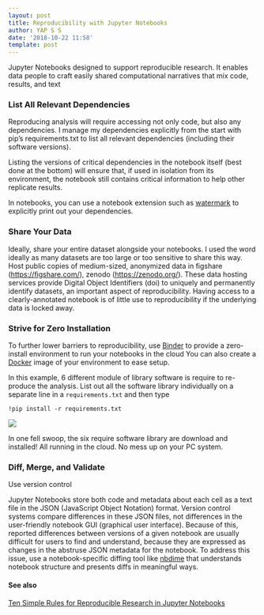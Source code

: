 ```yaml
---
layout: post
title: Reproducibility with Jupyter Notebooks
author: YAP S S
date: '2018-10-22 11:58'
template: post
---
```


Jupyter Notebooks designed to support reproducible research. It enables data people to craft easily shared computational narratives that mix code, results, and text 

### List All Relevant Dependencies

Reproducing analysis will require accessing not only code, but also any dependencies. I manage my dependencies explicitly from the start with pip’s requirements.txt to list all relevant dependencies (including their software versions). 

Listing the versions of critical dependencies in the notebook itself (best done at the bottom) will ensure that, if used in isolation from its environment, the notebook still contains critical information to help other replicate results.

In notebooks, you can use a notebook extension such as [watermark](https://github.com/rasbt/watermark) to explicitly print out your dependencies. 

### Share Your Data

Ideally, share your entire dataset alongside your notebooks. I used the word ideally as many datasets
are too large or too sensitive to share this way.  Host public copies of medium-sized, anonymized data in 
figshare (https://figshare.com/), zenodo (https://zenodo.org/).  These data hosting services provide Digital Object Identifiers (doi) to uniquely and permanently identify datasets, an important aspect of reproducibility. Having access to a clearly-annotated notebook is of little use to reproducibility if the underlying data is locked away.  

### Strive for Zero Installation 

To further lower barriers to reproducibility, use [Binder](https://mybinder.org/) to provide a zero-install environment to run your notebooks in the cloud You can also create a [Docker](https://hireyap.netlify.com/blog/the-business-of-container) image of your environment to ease setup. 

In this example, 6 different module of library software is require to re-produce the analysis. List out all the software library individually on a separate line in a `requirements.txt` and then type

`!pip install -r requirements.txt`

![](https://res.cloudinary.com/mryap/image/upload/v1540559529/pip-install-requirements.png)

In one fell swoop, the six require software library are download and installed! All running in the cloud. No mess up on your PC system. 

### Diff, Merge, and Validate

Use version control 

Jupyter Notebooks store both code and metadata about each cell as a text file in the JSON (JavaScript Object Notation) format. Version control systems compare differences in these JSON files, not differences in the user-friendly notebook GUI (graphical user interface). Because of this, reported differences between
versions of a given notebook are usually difficult for users to find and understand, because they
are expressed as changes in the abstruse JSON metadata for the notebook. To address this issue, use a notebook-specific diffing tool like [nbdime](https://github.com/jupyter/nbdime) that understands notebook structure and presents diffs in meaningful ways.

#### See also

[Ten Simple Rules for Reproducible Research in Jupyter
Notebooks](https://arxiv.org/ftp/arxiv/papers/1810/1810.08055.pdf)



